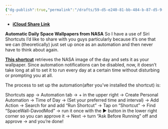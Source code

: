 ```yaml
---
{"dg-publish":true,"permalink":"/drafts/59-d5-e240-81-bb-484-b-87-d5-9-b3135-bbeffc/","dgHomeLink":true,"dgPassFrontmatter":false}
---
```



- [**iCloud Share Link**](https://www.icloud.com/shortcuts/23f9214990314dacad6badf642791afb)

**Automatic Daily Space Wallpapers from NASA**
So I have a use of Siri Shortcuts I’d like to share with you guys particularly because it’s one that we can (theoretically) just set up once as an automation and then never have to think about again.

[**This shortcut**](https://www.icloud.com/shortcuts/23f9214990314dacad6badf642791afb) retrieves the NASA image of the day and sets it as your wallpaper. Since automation notifications can be disabled, now, it doesn’t take long at all to set it to run every day at a certain time without disturbing or prompting you at all.

The process to set up the automation(after you’ve installed the shortcut) is:

Shortcuts app -> Automation tab -> + in the upper right -> Create Personal Automation -> Time of Day -> (Set your preferred time and interval) -> Add Action -> Search for and add “Run Shortcut” -> Tap on “Shortcut” -> Find “SpaceWall-DavodMod” -> run it once with the ▶︎ button in the lower right corner so you can approve it -> Next -> turn “Ask Before Running” off and approve -> and you’re done!
